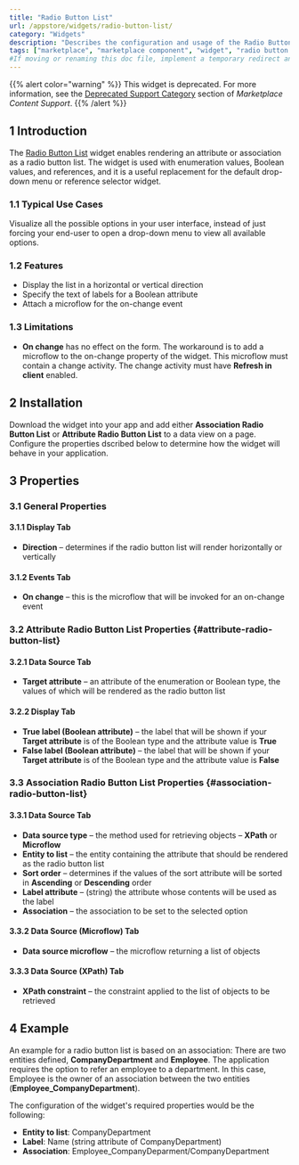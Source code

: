 ```yaml
---
title: "Radio Button List"
url: /appstore/widgets/radio-button-list/
category: "Widgets"
description: "Describes the configuration and usage of the Radio Button List widget, which is available in the Mendix Marketplace."
tags: ["marketplace", "marketplace component", "widget", "radio button list", "platform support"]
#If moving or renaming this doc file, implement a temporary redirect and let the respective team know they should update the URL in the product. See Mapping to Products for more details.
---
```


{{% alert color="warning" %}}
This widget is deprecated. For more information, see the [Deprecated Support Category](/appstore/general/app-store-content-support/#deprecated) section of *Marketplace Content Support*. 
{{% /alert %}}

## 1 Introduction

The [Radio Button List](https://marketplace.mendix.com/link/component/20/) widget enables rendering an attribute or association as a radio button list. The widget is used with enumeration values, Boolean values, and references, and it is a useful replacement for the default drop-down menu or reference selector widget.

### 1.1 Typical Use Cases

Visualize all the possible options in your user interface, instead of just forcing your end-user to open a drop-down menu to view all available options.

### 1.2 Features

* Display the list in a horizontal or vertical direction
* Specify the text of labels for a Boolean attribute
* Attach a microflow for the on-change event

### 1.3 Limitations

* **On change** has no effect on the form. The workaround is to add a microflow to the on-change property of the widget. This microflow must contain a change activity. The change activity must have **Refresh in client** enabled.

## 2 Installation

Download the widget into your app and add either **Association Radio Button List** or **Attribute Radio Button List** to a data view on a page. Configure the properties dscribed below to determine how the widget will behave in your application.

## 3 Properties

### 3.1 General Properties

#### 3.1.1 Display Tab

* **Direction** – determines if the radio button list will render horizontally or vertically

#### 3.1.2 Events Tab

* **On change** – this is the microflow that will be invoked for an on-change event

### 3.2 Attribute Radio Button List Properties {#attribute-radio-button-list}

#### 3.2.1 Data Source Tab

* **Target attribute** – an attribute of the enumeration or Boolean type, the values of which will be rendered as the radio button list

#### 3.2.2 Display Tab

* **True label (Boolean attribute)** – the label that will be shown if your **Target attribute** is of the Boolean type and the attribute value is **True**
* **False label (Boolean attribute)** – the label that will be shown if your **Target attribute** is of the Boolean type and the attribute value is **False**

### 3.3 Association Radio Button List Properties {#association-radio-button-list}

#### 3.3.1 Data Source Tab

* **Data source type** – the method used for retrieving objects – **XPath** or **Microflow**
* **Entity to list** – the entity containing the attribute that should be rendered as the radio button list
* **Sort order** – determines if the values of the sort attribute will be sorted in **Ascending** or **Descending** order
* **Label attribute** – (string) the attribute whose contents will be used as the label
* **Association** – the association to be set to the selected option

#### 3.3.2 Data Source (Microflow) Tab

* **Data source microflow** – the microflow returning a list of objects

#### 3.3.3 Data Source (XPath) Tab

* **XPath constraint** – the constraint applied to the list of objects to be retrieved

## 4 Example

An example for a radio button list is based on an association: There are two entities defined, **CompanyDepartment** and **Employee**. The application requires the option to refer an employee to a department. In this case, Employee is the owner of an association between the two entities (**Employee_CompanyDepartment**).

The configuration of the widget's required properties would be the following:

* **Entity to list**: CompanyDepartment
* **Label**: Name (string attribute of CompanyDepartment)
* **Association**: Employee_CompanyDeparment/CompanyDepartment
